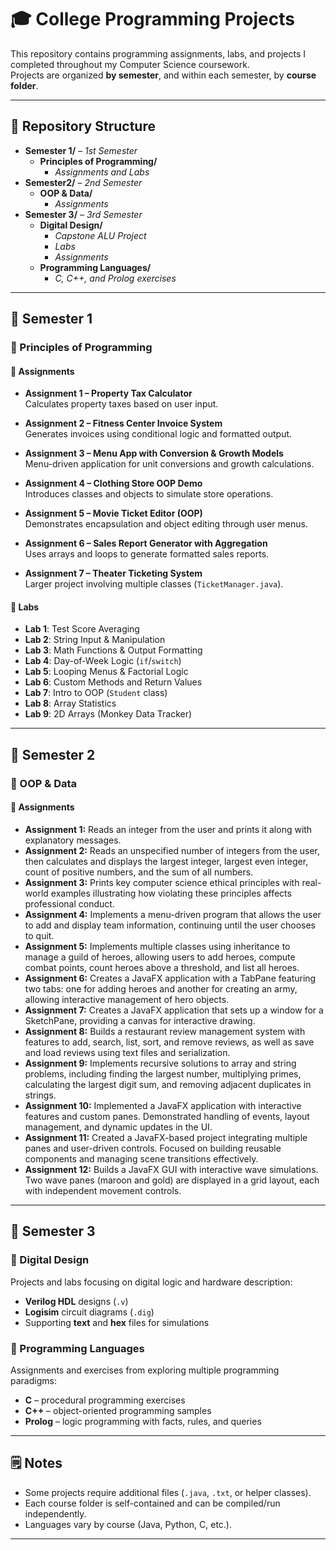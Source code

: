 # 🎓 College Programming Projects  

This repository contains programming assignments, labs, and projects I completed throughout my Computer Science coursework.  
Projects are organized **by semester**, and within each semester, by **course folder**.  

---

## 📂 Repository Structure  

- **Semester 1/** – *1st Semester*  
  - **Principles of Programming/**  
    - *Assignments and Labs*  
- **Semester2/** – *2nd Semester*  
  - **OOP & Data/**  
    - *Assignments*  
- **Semester 3/** – *3rd Semester*  
  - **Digital Design/**  
    - *Capstone ALU Project*  
    - *Labs*
    - *Assignments*  
  - **Programming Languages/**  
    - *C, C++, and Prolog exercises*  
---

## 📘 Semester 1  

### 📖 Principles of Programming  

#### 🔹 Assignments  
- **Assignment 1 – Property Tax Calculator**  
  Calculates property taxes based on user input.  

- **Assignment 2 – Fitness Center Invoice System**  
  Generates invoices using conditional logic and formatted output.  

- **Assignment 3 – Menu App with Conversion & Growth Models**  
  Menu-driven application for unit conversions and growth calculations.  

- **Assignment 4 – Clothing Store OOP Demo**  
  Introduces classes and objects to simulate store operations.  

- **Assignment 5 – Movie Ticket Editor (OOP)**  
  Demonstrates encapsulation and object editing through user menus.  

- **Assignment 6 – Sales Report Generator with Aggregation**  
  Uses arrays and loops to generate formatted sales reports.  

- **Assignment 7 – Theater Ticketing System**  
  Larger project involving multiple classes (`TicketManager.java`).  

#### 🔹 Labs  
- **Lab 1**: Test Score Averaging  
- **Lab 2**: String Input & Manipulation  
- **Lab 3**: Math Functions & Output Formatting  
- **Lab 4**: Day-of-Week Logic (`if`/`switch`)  
- **Lab 5**: Looping Menus & Factorial Logic  
- **Lab 6**: Custom Methods and Return Values  
- **Lab 7**: Intro to OOP (`Student` class)  
- **Lab 8**: Array Statistics  
- **Lab 9**: 2D Arrays (Monkey Data Tracker)  

---

## 📘 Semester 2  

### 📖 OOP & Data  

#### 🔹 Assignments  
- **Assignment 1:** 
  Reads an integer from the user and prints it along with explanatory messages.
- **Assignment 2:** 
  Reads an unspecified number of integers from the user, then calculates and displays the largest integer, largest even integer, count of positive numbers, and the sum of all numbers.
- **Assignment 3:**
  Prints key computer science ethical principles with real-world examples illustrating how violating these principles affects professional conduct.
- **Assignment 4:**
  Implements a menu-driven program that allows the user to add and display team information, continuing until the user chooses to quit.
- **Assignment 5:**
  Implements multiple classes using inheritance to manage a guild of heroes, allowing users to add heroes, compute combat points, count heroes above a threshold, and list all heroes.
- **Assignment 6:**
  Creates a JavaFX application with a TabPane featuring two tabs: one for adding heroes and another for creating an army, allowing interactive management of hero objects.
- **Assignment 7:**
  Creates a JavaFX application that sets up a window for a SketchPane, providing a canvas for interactive drawing.
- **Assignment 8:** 
  Builds a restaurant review management system with features to add, search, list, sort, and remove reviews, as well as save and load reviews using text files and serialization.
- **Assignment 9:** 
  Implements recursive solutions to array and string problems, including finding the largest number, multiplying primes, calculating the largest digit sum, and removing adjacent duplicates in strings.
- **Assignment 10:** 
  Implemented a JavaFX application with interactive features and custom panes. Demonstrated handling of events, layout management, and dynamic updates in the UI.  
- **Assignment 11:** 
  Created a JavaFX-based project integrating multiple panes and user-driven controls. Focused on building reusable components and managing scene transitions effectively. 
- **Assignment 12:** 
  Builds a JavaFX GUI with interactive wave simulations. Two wave panes (maroon and gold) are displayed in a grid layout, each with independent movement controls.

---
## 📘 Semester 3  

### 📖 Digital Design  

Projects and labs focusing on digital logic and hardware description:  
- **Verilog HDL** designs (`.v`)  
- **Logisim** circuit diagrams (`.dig`)  
- Supporting **text** and **hex** files for simulations  

### 📖 Programming Languages  

Assignments and exercises from exploring multiple programming paradigms:  
- **C** – procedural programming exercises  
- **C++** – object-oriented programming samples  
- **Prolog** – logic programming with facts, rules, and queries 
---

## 🗒️ Notes  
- Some projects require additional files (`.java`, `.txt`, or helper classes).  
- Each course folder is self-contained and can be compiled/run independently.  
- Languages vary by course (Java, Python, C, etc.).  

---
